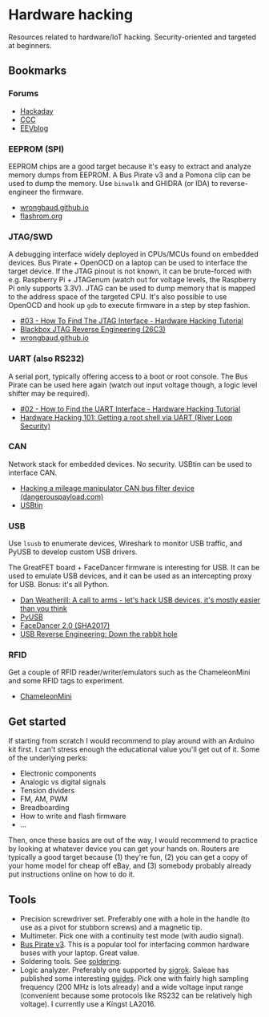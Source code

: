 # Hardware hacking

Resources related to hardware/IoT hacking. Security-oriented and targeted at
beginners.

## Bookmarks

### Forums

  - [Hackaday](https://hackaday.com)
  - [CCC](https://media.ccc.de)
  - [EEVblog](https://eevblog.com)

### EEPROM (SPI)

EEPROM chips are a good target because it's easy to extract and analyze
memory dumps from EEPROM. A Bus Pirate v3 and a Pomona clip can be used to
dump the memory. Use `binwalk` and GHIDRA (or IDA) to reverse-engineer the
firmware.

  - [wrongbaud.github.io](https://wrongbaud.github.io)
  - [flashrom.org](https://flashrom.org)

### JTAG/SWD

A debugging interface widely deployed in CPUs/MCUs found on embedded devices.
Bus Pirate + OpenOCD on a laptop can be used to interface the target device.
If the JTAG pinout is not known, it can be brute-forced with
e.g. Raspberry Pi + JTAGenum (watch out for voltage levels, the Raspberry Pi
only supports 3.3V). JTAG can be used to dump memory that is mapped to the
address space of the targeted CPU. It's also possible to use OpenOCD and hook
up `gdb` to execute firmware in a step by step fashion.
    
  - [#03 - How To Find The JTAG Interface - Hardware Hacking Tutorial](https://www.youtube.com/watch?v=_FSM_10JXsM)
  - [Blackbox JTAG Reverse Engineering (26C3)](https://media.ccc.de/v/26c3-3670-en-blackbox_jtag_reverse_engineering)
  - [wrongbaud.github.io](https://wrongbaud.github.io)

### UART (also RS232)

A serial port, typically offering access to a boot or root console. The Bus
Pirate can be used here again (watch out input voltage though, a logic level
shifter may be required).
    
  - [#02 - How to Find the UART Interface - Hardware Hacking Tutorial](https://www.youtube.com/watch?v=6_Q663YkyXE)
  - [Hardware Hacking 101: Getting a root shell via UART (River Loop Security)](https://www.riverloopsecurity.com/blog/2020/01/hw-101-uart/)
    
### CAN

Network stack for embedded devices. No security. USBtin can be used to
interface CAN.
    
  - [Hacking a mileage manipulator CAN bus filter device (dangerouspayload.com)](https://dangerouspayload.com/2020/03/10/hacking-a-mileage-manipulator-can-bus-filter-device)
  - [USBtin](https://www.fischl.de/usbtin)
    
### USB

Use `lsusb` to enumerate devices, Wireshark to monitor USB traffic, and PyUSB
to develop custom USB drivers.
    
The GreatFET board + FaceDancer firmware is interesting for USB. It can be
used to emulate USB devices, and it can be used as an intercepting proxy
for USB. Bonus: it's all Python.

  - [Dan Weatherill: A call to arms - let's hack USB devices, it's mostly easier than you think](https://www.youtube.com/watch?v=K7Glcep_iGc)
  - [PyUSB](https://github.com/pyusb/pyusb/blob/master/docs/tutorial.rst)
  - [FaceDancer 2.0 (SHA2017)](https://media.ccc.de/v/SHA2017-221-facedancer_2_0)
  - [USB Reverse Engineering: Down the rabbit hole](https://www.devalias.net/devalias/2018/05/13/usb-reverse-engineering-down-the-rabbit-hole/)

### RFID

Get a couple of RFID reader/writer/emulators such as the ChameleonMini and some
RFID tags to experiment.
    
  - [ChameleonMini](https://kasper-oswald.de/gb/chameleonmini/)
    
## Get started

If starting from scratch I would recommend to play around with an Arduino kit
first. I can't stress enough the educational value you'll get out of it. Some
of the underlying perks:
    
  - Electronic components
  - Analogic vs digital signals
  - Tension dividers
  - FM, AM, PWM
  - Breadboarding
  - How to write and flash firmware
  - ...

Then, once these basics are out of the way, I would recommend to practice by
looking at whatever device you can get your hands on. Routers are typically
a good target because (1) they're fun, (2) you can get a copy of your home
model for cheap off eBay, and (3) somebody probably already put instructions
online on how to do it.
    
## Tools

  - Precision screwdriver set. Preferably one with a hole in the handle (to use
    as a pivot for stubborn screws) and a magnetic tip.
  - Multimeter. Pick one with a continuity test mode (with audio signal).
  - [Bus Pirate v3](http://dangerousprototypes.com/docs/Bus_Pirate). This is a
    popular tool for interfacing common hardware buses with your laptop. Great
    value.
  - Soldering tools. See
    [soldering](/soldering.md).
  - Logic analyzer. Preferably one supported by
    [sigrok](https://sigrok.org/wiki/Supported_hardware#Logic_analyzers). Saleae
    has published some interesting
    [guides](https://articles.saleae.com/logic-analyzers). Pick one with fairly
    high sampling frequency (200 MHz is lots already) and a wide voltage input
    range (convenient because some protocols like RS232 can be relatively high
    voltage). I currently use a Kingst LA2016.
